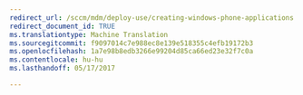 ```yaml
---
redirect_url: /sccm/mdm/deploy-use/creating-windows-phone-applications
redirect_document_id: TRUE
ms.translationtype: Machine Translation
ms.sourcegitcommit: f9097014c7e988ec8e139e518355c4efb19172b3
ms.openlocfilehash: 1a7e98b8edb3266e99204d85ca66ed23e32f7c0a
ms.contentlocale: hu-hu
ms.lasthandoff: 05/17/2017

---
```


